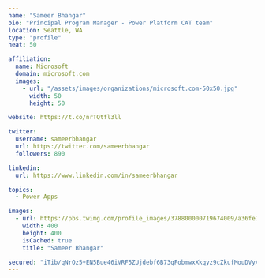 ```yaml
---
name: "Sameer Bhangar"
bio: "Principal Program Manager - Power Platform CAT team"
location: Seattle, WA
type: "profile"
heat: 50

affiliation:
  name: Microsoft
  domain: microsoft.com
  images:
    - url: "/assets/images/organizations/microsoft.com-50x50.jpg"
      width: 50
      height: 50

website: https://t.co/nrTQtfl3ll

twitter:
  username: sameerbhangar
  url: https://twitter.com/sameerbhangar
  followers: 890

linkedin:
  url: https://www.linkedin.com/in/sameerbhangar

topics:
  - Power Apps

images:
  - url: https://pbs.twimg.com/profile_images/378800000719674009/a36fe7ddfab1778b76e5793772e43798_400x400.jpeg
    width: 400
    height: 400
    isCached: true
    title: "Sameer Bhangar"

secured: "iTib/qNrOz5+EN5Bue46iVRF5ZUjdebf6B73qFobmwxXkqyz9cZkufMouDVyAw4XLgU/oFqjCCLxwbbuY8o6eXGIav2l6OaXmbcz149+qVm/KucgvVpcgeH6fMt7I0CKzZuI1dU+jiGQ24Rou3DG3DBtXoqOtj8/Xf7y+K8QWG/08m+IRn/RkM00wR0DmZjVY3/n4ldtnIjAqACBQyKEYsyLCHUCLwc+J/Lo+V60et9DmshmrCs81zex655rdln8hNFgOy4QBrPNLa3PZDWSTzHFaNKQfCP/r4qVHat4srJdQyaRsk1E0oM4ZwnNvVHNqbwKbFnb1b5KSEbzoyoTEW7KNqsbhyg1l/QVv1n4RUPRauvDfYRRwFCZAiosTHNW8KoX6fcIGXJ68Z51zlwONw==;Ei3VNXCWsISSZY9gGjBUUw=="
---
```


